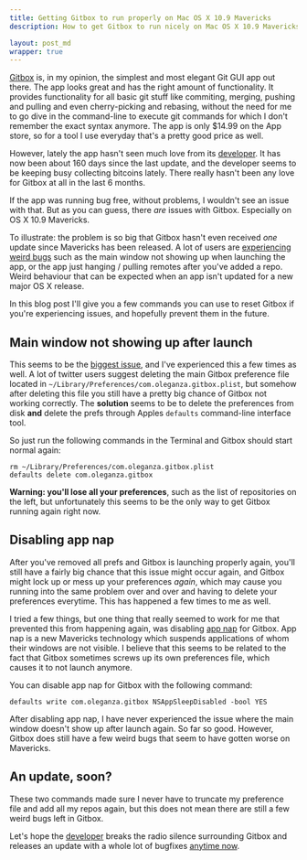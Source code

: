```yaml
---
title: Getting Gitbox to run properly on Mac OS X 10.9 Mavericks
description: How to get Gitbox to run nicely on Mac OS X 10.9 Mavericks. It's been so long since an update and it seems the app is dead. These tips will help you to run Gitbox smoothly on Mavericks

layout: post_md
wrapper: true
---
```


[Gitbox][gitbox] is, in my opinion, the simplest and most elegant Git GUI app out there. The app looks great and has the right amount of functionality. It provides functionality for all basic git stuff like commiting, merging, pushing and pulling and even cherry-picking and rebasing, without the need for me to go dive in the command-line to execute git commands for which I don't remember the exact syntax anymore. The app is only $14.99 on the App store, so for a tool I use everyday that's a pretty good price as well.

However, lately the app hasn't seen much love from its [developer][oleganza]. It has now been about 160 days since the last update, and the developer seems to be keeping busy collecting bitcoins lately. There really hasn't been any love for Gitbox at all in the last 6 months.

If the app was running bug free, without problems, I wouldn't see an issue with that. But as you can guess, there *are* issues with Gitbox. Especially on OS X 10.9 Mavericks.

To illustrate: the problem is so big that Gitbox hasn't even received *one* update since Mavericks has been released. A lot of users are [experiencing weird bugs][twitter-search] such as the main window not showing up when launching the app, or the app just hanging / pulling remotes after you've added a repo. Weird behaviour that can be expected when an app isn't updated for a new major OS X release.

In this blog post I'll give you a few commands you can use to reset Gitbox if you're experiencing issues, and hopefully prevent them in the future.

## Main window not showing up after launch

This seems to be the [biggest issue][twitter-main-window], and I've experienced this a few times as well. A lot of twitter users suggest deleting the main Gitbox preference file located in `~/Library/Preferences/com.oleganza.gitbox.plist`, but somehow after deleting this file you still have a pretty big chance of Gitbox not working correctly. The **solution** seems to be to delete the preferences from disk **and** delete the prefs through Apples `defaults` command-line interface tool.

So just run the following commands in the Terminal and Gitbox should start normal again:

	rm ~/Library/Preferences/com.oleganza.gitbox.plist
	defaults delete com.oleganza.gitbox

**Warning: you'll lose all your preferences**, such as the list of repositories on the left, but unfortunately this seems to be the only way to get Gitbox running again right now.

## Disabling app nap

After you've removed all prefs and Gitbox is launching properly again, you'll still have a fairly big chance that this issue might occur again, and Gitbox might lock up or mess up your preferences *again*, which may cause you running into the same problem over and over and having to delete your preferences everytime. This has happened a few times to me as well.

I tried a few things, but one thing that really seemed to work for me that prevented this from happening again, was disabling [app nap][app-nap] for Gitbox. App nap is a new Mavericks technology which suspends applications of whom their windows are not visible. I believe that this seems to be related to the fact that Gitbox sometimes screws up its own preferences file, which causes it to not launch anymore.

You can disable app nap for Gitbox with the following command:

	defaults write com.oleganza.gitbox NSAppSleepDisabled -bool YES

After disabling app nap, I have never experienced the issue where the main window doesn't show up after launch again. So far so good. However, Gitbox does still have a few weird bugs that seem to have gotten worse on Mavericks.

## An update, soon?

These two commands made sure I never have to truncate my preference file and add all my repos again, but this does not mean there are still a few weird bugs left in Gitbox.

Let's hope the [developer][oleganza] breaks the radio silence surrounding Gitbox and releases an update with a whole lot of bugfixes [anytime now][twitter-mavericks-soon].

[gitbox]: http://www.gitboxapp.com
[oleganza]: https://twitter.com/oleganza
[app-nap]: http://www.apple.com/osx/advanced-technologies/
[twitter-main-window]: https://twitter.com/search?q=Gitbox%20main%20window
[twitter-search]: https://twitter.com/search?q=Gitbox%20update
[twitter-mavericks-soon]: https://twitter.com/gitboxapp/status/393259537517789184
